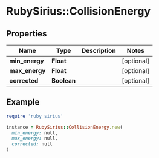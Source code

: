 # RubySirius::CollisionEnergy

## Properties

| Name | Type | Description | Notes |
| ---- | ---- | ----------- | ----- |
| **min_energy** | **Float** |  | [optional] |
| **max_energy** | **Float** |  | [optional] |
| **corrected** | **Boolean** |  | [optional] |

## Example

```ruby
require 'ruby_sirius'

instance = RubySirius::CollisionEnergy.new(
  min_energy: null,
  max_energy: null,
  corrected: null
)
```

